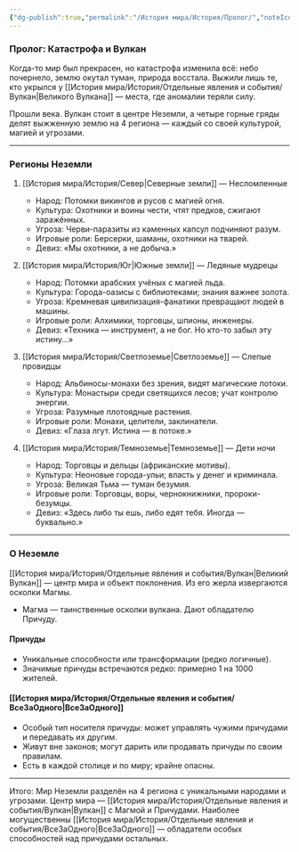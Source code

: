 ```yaml
---
{"dg-publish":true,"permalink":"/История мира/История/Пролог/","noteIcon":"","created":"2025-08-21T13:47:17.940+03:00","updated":"2025-07-29T23:53:11.929+03:00"}
---
```


### Пролог: Катастрофа и Вулкан

Когда-то мир был прекрасен, но катастрофа изменила всё: небо почернело, землю окутал туман, природа восстала. Выжили лишь те, кто укрылся у [[История мира/История/Отдельные явления и события/Вулкан\|Великого Вулкана]] — места, где аномалии теряли силу.

Прошли века. Вулкан стоит в центре Неземли, а четыре горные гряды делят выжженную землю на 4 региона — каждый со своей культурой, магией и угрозами.

---

### Регионы Неземли

1. [[История мира/История/Север\|Северные земли]] — Несломленные
   - Народ: Потомки викингов и русов с магией огня.
   - Культура: Охотники и воины чести, чтят предков, сжигают заражённых.
   - Угроза: Черви-паразиты из каменных капсул подчиняют разум.
   - Игровые роли: Берсерки, шаманы, охотники на тварей.
   - Девиз: «Мы охотники, а не добыча.»

2. [[История мира/История/Юг\|Южные земли]] — Ледяные мудрецы
   - Народ: Потомки арабских учёных с магией льда.
   - Культура: Города-оазисы с библиотеками; знания важнее золота.
   - Угроза: Кремневая цивилизация-фанатики превращают людей в машины.
   - Игровые роли: Алхимики, торговцы, шпионы, инженеры.
   - Девиз: «Техника — инструмент, а не бог. Но кто-то забыл эту истину...»

3. [[История мира/История/Светлоземье\|Светлоземье]] — Слепые провидцы
   - Народ: Альбиносы-монахи без зрения, видят магические потоки.
   - Культура: Монастыри среди светящихся лесов; учат контролю энергии.
   - Угроза: Разумные плотоядные растения.
   - Игровые роли: Монахи, целители, заклинатели.
   - Девиз: «Глаза лгут. Истина — в потоке.»

4. [[История мира/История/Темноземье\|Темноземье]] — Дети ночи
   - Народ: Торговцы и дельцы (африканские мотивы).
   - Культура: Неоновые города-ульи; власть у денег и криминала.
   - Угроза: Великая Тьма — туман безумия.
   - Игровые роли: Торговцы, воры, чернокнижники, пророки-безумцы.
   - Девиз: «Здесь либо ты ешь, либо едят тебя. Иногда — буквально.»

---

### О Неземле

[[История мира/История/Отдельные явления и события/Вулкан\|Великий Вулкан]] — центр мира и объект поклонения. Из его жерла извергаются осколки Магмы.

- Магма — таинственные осколки вулкана. Дают обладателю Причуду.

#### Причуды
- Уникальные способности или трансформации (редко логичные).
- Значимые причуды встречаются редко: примерно 1 на 1000 жителей.

#### [[История мира/История/Отдельные явления и события/ВсеЗаОдного\|ВсеЗаОдного]]
- Особый тип носителя причуды: может управлять чужими причудами и передавать их другим.
- Живут вне законов; могут дарить или продавать причуды по своим правилам.
- Есть в каждой столице и по миру; крайне опасны.

---

Итого:
Мир Неземли разделён на 4 региона с уникальными народами и угрозами. Центр мира — [[История мира/История/Отдельные явления и события/Вулкан\|Вулкан]] с Магмой и Причудами. Наиболее могущественны [[История мира/История/Отдельные явления и события/ВсеЗаОдного\|ВсеЗаОдного]] — обладатели особых способностей над причудами остальных.